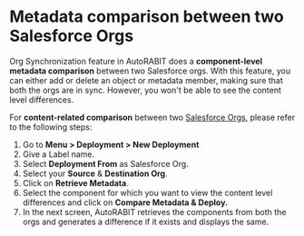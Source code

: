 # Metadata comparison between two Salesforce Orgs

Org Synchronization feature in AutoRABIT does a **component-level metadata comparison** between two Salesforce orgs. With this feature, you can either add or delete an object or metadata member, making sure that both the orgs are in sync. However, you won't be able to see the content level differences.

For **content-related comparison** between two [Salesforce Orgs](../../arm-features/salesforce-org-management.md), please refer to the following steps:

1. Go to **Menu > Deployment > New Deployment**
2. Give a Label name.
3. Select **Deployment From** as Salesforce Org.
4. Select your **Source** & **Destination Org**.
5. Click on **Retrieve Metadata**.
6. Select the component for which you want to view the content level differences and click on **Compare Metadata & Deploy.**
7. In the next screen, AutoRABIT retrieves the components from both the orgs and generates a difference if it exists and displays the same.

